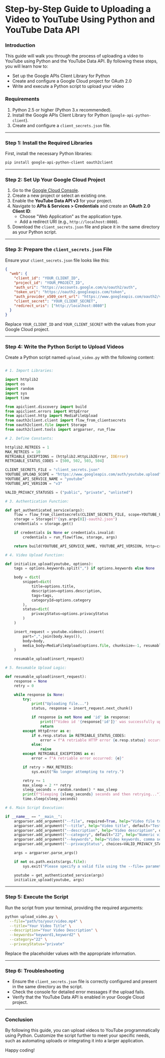 # Step-by-Step Guide to Uploading a Video to YouTube Using Python and YouTube Data API

### Introduction
This guide will walk you through the process of uploading a video to YouTube using Python and the YouTube Data API. By following these steps, you will learn how to:

- Set up the Google APIs Client Library for Python
- Create and configure a Google Cloud project for OAuth 2.0
- Write and execute a Python script to upload your video

### Requirements
1. Python 2.5 or higher (Python 3.x recommended).
2. Install the Google APIs Client Library for Python (`google-api-python-client`).
3. Create and configure a `client_secrets.json` file.

---

### Step 1: Install the Required Libraries

First, install the necessary Python libraries:
```bash
pip install google-api-python-client oauth2client
```

---

### Step 2: Set Up Your Google Cloud Project
1. Go to the [Google Cloud Console](https://console.cloud.google.com/).
2. Create a new project or select an existing one.
3. Enable the **YouTube Data API v3** for your project.
4. Navigate to **APIs & Services > Credentials** and create an **OAuth 2.0 Client ID**:
   - Choose "Web Application" as the application type.
   - Add a redirect URI (e.g., `http://localhost:8080`).
5. Download the `client_secrets.json` file and place it in the same directory as your Python script.

---

### Step 3: Prepare the `client_secrets.json` File
Ensure your `client_secrets.json` file looks like this:

```json
{
  "web": {
    "client_id": "YOUR_CLIENT_ID",
    "project_id": "YOUR_PROJECT_ID",
    "auth_uri": "https://accounts.google.com/o/oauth2/auth",
    "token_uri": "https://oauth2.googleapis.com/token",
    "auth_provider_x509_cert_url": "https://www.googleapis.com/oauth2/v1/certs",
    "client_secret": "YOUR_CLIENT_SECRET",
    "redirect_uris": ["http://localhost:8080"]
  }
}
```

Replace `YOUR_CLIENT_ID` and `YOUR_CLIENT_SECRET` with the values from your Google Cloud project.

---

### Step 4: Write the Python Script to Upload Videos

Create a Python script named `upload_video.py` with the following content:

```python

# 1. Import Libraries:

import httplib2
import os
import random
import sys
import time

from apiclient.discovery import build
from apiclient.errors import HttpError
from apiclient.http import MediaFileUpload
from oauth2client.client import flow_from_clientsecrets
from oauth2client.file import Storage
from oauth2client.tools import argparser, run_flow

# 2. Define Constants:

httplib2.RETRIES = 1
MAX_RETRIES = 10
RETRIABLE_EXCEPTIONS = (httplib2.HttpLib2Error, IOError)
RETRIABLE_STATUS_CODES = [500, 502, 503, 504]

CLIENT_SECRETS_FILE = "client_secrets.json"
YOUTUBE_UPLOAD_SCOPE = "https://www.googleapis.com/auth/youtube.upload"
YOUTUBE_API_SERVICE_NAME = "youtube"
YOUTUBE_API_VERSION = "v3"

VALID_PRIVACY_STATUSES = ("public", "private", "unlisted")

# 3. Authentication Function:

def get_authenticated_service(args):
    flow = flow_from_clientsecrets(CLIENT_SECRETS_FILE, scope=YOUTUBE_UPLOAD_SCOPE)
    storage = Storage(f"{sys.argv[0]}-oauth2.json")
    credentials = storage.get()

    if credentials is None or credentials.invalid:
        credentials = run_flow(flow, storage, args)

    return build(YOUTUBE_API_SERVICE_NAME, YOUTUBE_API_VERSION, http=credentials.authorize(httplib2.Http()))

# 4. Video Upload Function:

def initialize_upload(youtube, options):
    tags = options.keywords.split(",") if options.keywords else None

    body = dict(
        snippet=dict(
            title=options.title,
            description=options.description,
            tags=tags,
            categoryId=options.category
        ),
        status=dict(
            privacyStatus=options.privacyStatus
        )
    )

    insert_request = youtube.videos().insert(
        part=",".join(body.keys()),
        body=body,
        media_body=MediaFileUpload(options.file, chunksize=-1, resumable=True)
    )

    resumable_upload(insert_request)

# 5. Resumable Upload Logic:

def resumable_upload(insert_request):
    response = None
    retry = 0

    while response is None:
        try:
            print("Uploading file...")
            status, response = insert_request.next_chunk()

            if response is not None and 'id' in response:
                print(f"Video id '{response['id']}' was successfully uploaded.")
                return
        except HttpError as e:
            if e.resp.status in RETRIABLE_STATUS_CODES:
                error = f"A retriable HTTP error {e.resp.status} occurred: {e.content}"
            else:
                raise
        except RETRIABLE_EXCEPTIONS as e:
            error = f"A retriable error occurred: {e}"

        if retry > MAX_RETRIES:
            sys.exit("No longer attempting to retry.")

        retry += 1
        max_sleep = 2 ** retry
        sleep_seconds = random.random() * max_sleep
        print(f"Sleeping {sleep_seconds} seconds and then retrying...")
        time.sleep(sleep_seconds)

# 6. Main Script Execution:

if __name__ == "__main__":
    argparser.add_argument("--file", required=True, help="Video file to upload")
    argparser.add_argument("--title", help="Video title", default="Test Title")
    argparser.add_argument("--description", help="Video description", default="Test Description")
    argparser.add_argument("--category", default="22", help="Numeric video category")
    argparser.add_argument("--keywords", help="Video keywords, comma separated", default="")
    argparser.add_argument("--privacyStatus", choices=VALID_PRIVACY_STATUSES, default="public", help="Video privacy status.")

    args = argparser.parse_args()

    if not os.path.exists(args.file):
        sys.exit("Please specify a valid file using the --file= parameter.")

    youtube = get_authenticated_service(args)
    initialize_upload(youtube, args)
```

---

### Step 5: Execute the Script

Run the script from your terminal, providing the required arguments:
```bash
python upload_video.py \
  --file="path/to/your/video.mp4" \
  --title="Your Video Title" \
  --description="Your Video Description" \
  --keywords="keyword1,keyword2" \
  --category="22" \
  --privacyStatus="private"
```

Replace the placeholder values with the appropriate information.

---

### Step 6: Troubleshooting
- Ensure the `client_secrets.json` file is correctly configured and present in the same directory as the script.
- Check the console for detailed error messages if the upload fails.
- Verify that the YouTube Data API is enabled in your Google Cloud project.

---

### Conclusion
By following this guide, you can upload videos to YouTube programmatically using Python. Customize the script further to meet your specific needs, such as automating uploads or integrating it into a larger application.

Happy coding!
